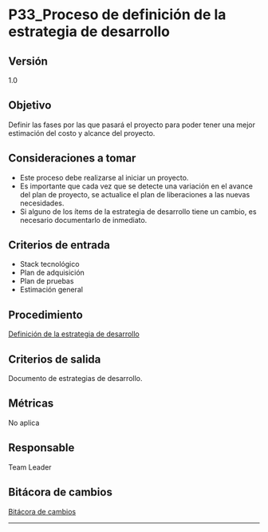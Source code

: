 # P33_Proceso de definición de la estrategia de desarrollo

## Versión

1.0

## Objetivo[](https://ace-software-development.github.io/Manual-de-Operaciones/docs/Plantillas/PL03_Creaci%C3%B3n%20de%20Procesos#objetivo)

Definir las fases por las que pasará el proyecto para poder tener una mejor estimación del costo y alcance del proyecto.

## Consideraciones a tomar

- Este proceso debe realizarse al iniciar un proyecto.
- Es importante que cada vez que se detecte una variación en el avance del plan de proyecto, se actualice el plan de liberaciones a las nuevas necesidades.
- Si alguno de los ítems de la estrategia de desarrollo tiene un cambio, es necesario documentarlo de inmediato.

## **Criterios de entrada**

- Stack tecnológico
- Plan de adquisición
- Plan de pruebas
- Estimación general

## **Procedimiento**

[Definición de la estrategia de desarrollo](P33_Proceso%20de%20definicio%CC%81n%20de%20la%20estrategia%20de%20des%202e4a2ab3f2074a3683365f1cb3aa05bb/Definicio%CC%81n%20de%20la%20estrategia%20de%20desarrollo%204911f33d2c964e7f878f372abb84bec1.csv)

## **Criterios de salida**

Documento de estrategias de desarrollo.

## **Métricas**

No aplica

## **Responsable**

Team Leader

## Bitácora de cambios

[Bitácora de cambios ](P33_Proceso%20de%20definicio%CC%81n%20de%20la%20estrategia%20de%20des%202e4a2ab3f2074a3683365f1cb3aa05bb/Bita%CC%81cora%20de%20cambios%207a8bb6d346f542fd998a7a2d92e86e03.csv)

---